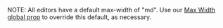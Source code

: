 NOTE: All editors have a default max-width of "md". Use our [Max Width global prop](https://playbook.powerapp.cloud/visual_guidelines/max_width) to override this default, as necessary.